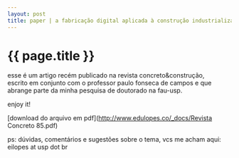 ```yaml
---
layout: post
title: paper | a fabricação digital aplicada à construção industrializada
---
```


{{ page.title }}
================

esse é um artigo recém publicado na revista concreto&construção,  
escrito em conjunto com o professor paulo fonseca de campos e que  
abrange parte da minha pesquisa de doutorado na fau-usp.

enjoy it!

[download do arquivo em pdf](http://www.edulopes.co/_docs/Revista Concreto 85.pdf)

ps: dúvidas, comentários e sugestões sobre o tema, vcs me acham aqui:  
eilopes at usp dot br